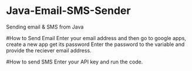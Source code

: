 # Java-Email-SMS-Sender
Sending email &amp; SMS from Java

#How to Send Email
Enter your email address and then go to google apps, create a new app get its password
Enter the password to the variable and provide the reciever email address.

#How to send SMS
Enter your API key and run the code.
